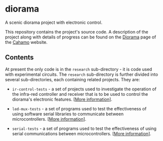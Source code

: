 # diorama

A scenic diorama project with electronic control.

This repository contains the project's source code. A description of the project along with details of progress can be found on the [Diorama](https://cahamo.github.io/diorama/) page of the [Cahamo](https://cahamo.github.io/) website.

## Contents

At present the only code is in the `research` sub-directory - it is code used with experimental circuits. The `research` sub-directory is further divided into several sub-directories, each containing related projects. They are:

* `ir-control-tests` - a set of projects used to investigate the operation of the infra-red controller and receiver that is to be used to control the diorama's electronic features. [[More information](./research/ir-control-tests/README.md)].

* `led-mux-tests` - a set of programs used to test the effectiveness of using software serial libraries to communicate between microcontrollers. [[More information](./research/led-mux-tests/README.md)].

* `serial-tests` - a set of programs used to test the effectiveness of using serial communications between microcontrollers. [[More information](/research/serial-tests/README.md)].
